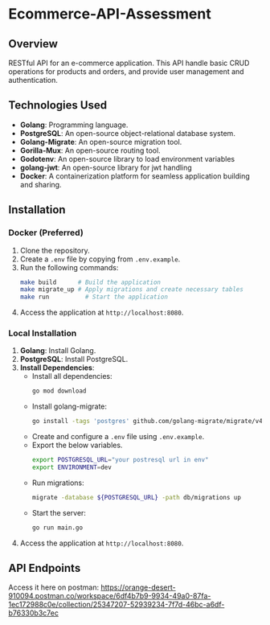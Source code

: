 # Ecommerce-API-Assessment

## Overview
RESTful API for an e-commerce application. This API handle basic CRUD operations for products and orders, and provide user management and authentication.

## Technologies Used
- **Golang**: Programming language.
- **PostgreSQL**: An open-source object-relational database system.
- **Golang-Migrate**: An open-source migration tool.
- **Gorilla-Mux**: An open-source routing tool.
- **Godotenv**: An open-source library to load environment variables
- **golang-jwt**: An open-source library for jwt handling
- **Docker**: A containerization platform for seamless application building and sharing.

## Installation

### Docker (Preferred)
1. Clone the repository.
2. Create a `.env` file by copying from `.env.example`.
3. Run the following commands:
   ```bash
   make build      # Build the application
   make migrate_up # Apply migrations and create necessary tables
   make run          # Start the application
   ```
4. Access the application at `http://localhost:8080`.

### Local Installation
1. **Golang**: Install Golang. 
2. **PostgreSQL**: Install PostgreSQL. 
3. **Install Dependencies**:
   - Install all dependencies:
     ```bash
     go mod download
     ```
   - Install golang-migrate:
     ```bash
     go install -tags 'postgres' github.com/golang-migrate/migrate/v4/cmd/migrate@latest
     ```
   - Create and configure a `.env` file using `.env.example`.
   - Export the below variables.
      ```bash
      export POSTGRESQL_URL="your postresql url in env"
      export ENVIRONMENT=dev
      ```
   - Run migrations:
     ```bash
     migrate -database ${POSTGRESQL_URL} -path db/migrations up
     ```
   - Start the server:
     ```bash
     go run main.go
     ```
4. Access the application at `http://localhost:8080`.

## API Endpoints
Access it here on postman: https://orange-desert-910094.postman.co/workspace/6df4b7b9-9934-49a0-87fa-1ec172988c0e/collection/25347207-52939234-7f7d-46bc-a6df-b76330b3c7ec